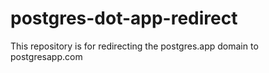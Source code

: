 # postgres-dot-app-redirect
This repository is for redirecting the postgres.app domain to postgresapp.com
